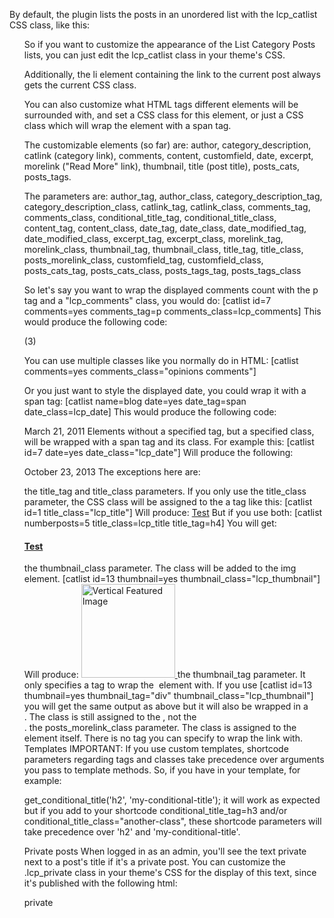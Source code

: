 By default, the plugin lists the posts in an unordered list with the lcp_catlist CSS class, like this:

<ul class="lcp_catlist">
So if you want to customize the appearance of the List Category Posts lists, you can just edit the lcp_catlist class in your theme's CSS.

Additionally, the li element containing the link to the current post always gets the current CSS class.

You can also customize what HTML tags different elements will be surrounded with, and set a CSS class for this element, or just a CSS class which will wrap the element with a span tag.

The customizable elements (so far) are: author, category_description, catlink (category link), comments, content, customfield, date, excerpt, morelink ("Read More" link), thumbnail, title (post title), posts_cats, posts_tags.

The parameters are: author_tag, author_class, category_description_tag, category_description_class, catlink_tag, catlink_class, comments_tag, comments_class, conditional_title_tag, conditional_title_class, content_tag, content_class, date_tag, date_class, date_modified_tag, date_modified_class, excerpt_tag, excerpt_class, morelink_tag, morelink_class, thumbnail_tag, thumbnail_class, title_tag, title_class, posts_morelink_class, customfield_tag, customfield_class, posts_cats_tag, posts_cats_class, posts_tags_tag, posts_tags_class

So let's say you want to wrap the displayed comments count with the p tag and a "lcp_comments" class, you would do:
[catlist id=7 comments=yes comments_tag=p comments_class=lcp_comments]
This would produce the following code:

<p class="lcp_comments"> (3)</p>
You can use multiple classes like you normally do in HTML: [catlist comments=yes comments_class="opinions comments"]

Or you just want to style the displayed date, you could wrap it with a span tag:
[catlist name=blog date=yes date_tag=span date_class=lcp_date]
This would produce the following code:

<span class="lcp_date">March 21, 2011</span>
Elements without a specified tag, but a specified class, will be wrapped with a span tag and its class. For example this:
[catlist id=7  date=yes date_class="lcp_date"]
Will produce the following:

<span class="lcp_date">October 23, 2013</span>
The exceptions here are:

the title_tag and title_class parameters. If you only use the title_class parameter, the CSS class will be assigned to the a tag like this:
[catlist id=1 title_class="lcp_title"]
Will produce:
<a href="http://127.0.0.1/wordpress/?p=38" class="lcp_title">Test</a>
But if you use both:
[catlist numberposts=5 title_class=lcp_title title_tag=h4]
You will get:

<h4 class="lcp_title">
    <a href="http://127.0.0.1:8080/wordpress/?p=38">Test</a>
</h4>
the thumbnail_class parameter. The class will be added to the img element. [catlist id=13 thumbnail=yes thumbnail_class="lcp_thumbnail"] Will produce:
<a href="http://localhost:8080/?p=1016" title="Featured Image (Vertical)">
    <img src="http://localhost:8080/wp-content/uploads/2013/03/featured-image-vertical-150x150.jpg" class="lcp_thumbnail wp-post-image" alt="Vertical Featured Image" srcset="http://localhost:8080/wp-content/uploads/2013/03/featured-image-vertical-150x150.jpg 150w, http://localhost:8080/wp-content/uploads/2013/03/featured-image-vertical-100x100.jpg 100w" sizes="(max-width: 767px) 89vw, (max-width: 1000px) 54vw, (max-width: 1071px) 543px, 580px" width="150" height="150">
</a>
the thumbnail_tag parameter. It only specifies a tag to wrap the <img> element with. If you use [catlist id=13 thumbnail=yes thumbnail_tag="div" thumbnail_class="lcp_thumbnail"] you will get the same output as above but it will also be wrapped in a <div>. The class is still assigned to the <img>, not the <div>.
the posts_morelink_class parameter. The class is assigned to the <a> element itself. There is no tag you can specify to wrap the link with.
Templates
IMPORTANT: If you use custom templates, shortcode parameters regarding tags and classes take precedence over arguments you pass to template methods. So, if you have in your template, for example:

get_conditional_title('h2', 'my-conditional-title');
it will work as expected but if you add to your shortcode conditional_title_tag=h3 and/or conditional_title_class="another-class", these shortcode parameters will take precedence over 'h2' and 'my-conditional-title'.

Private posts
When logged in as an admin, you'll see the text private next to a post's title if it's a private post. You can customize the .lcp_private class in your theme's CSS for the display of this text, since it's published with the following html:

<span class="lcp_private"> private</span>
